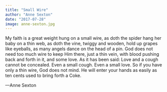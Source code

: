 ```yaml
---
title: "Small Wire"
author: "Anne Sexton"
date: "2017-07-28"
image: anne-sexton.jpg
---
```


My faith
is a great weight
hung on a small wire,
as doth the spider
hang her baby on a thin web,
as doth the vine,
twiggy and wooden,
hold up grapes
like eyeballs,
as many angels
dance on the head of a pin.
God does not need
too much wire to keep Him there,
just a thin vein,
with blood pushing back and forth in it,
and some love.
As it has been said:
Love and a cough
cannot be concealed.
Even a small cough.
Even a small love.
So if you have only a thin wire,
God does not mind.
He will enter your hands
as easily as ten cents used to
bring forth a Coke.

—Anne Sexton
